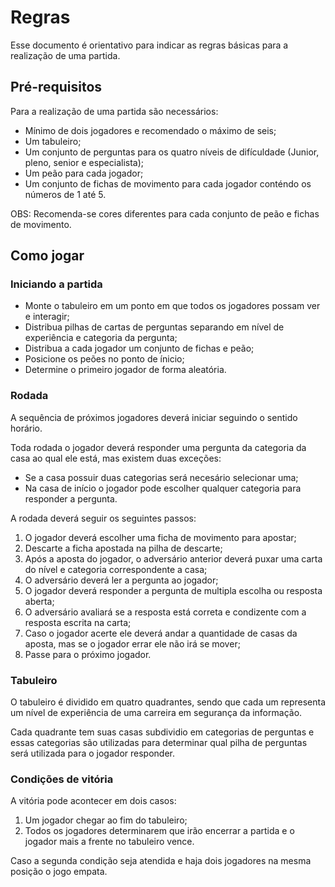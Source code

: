 # Regras

Esse documento é orientativo para indicar as regras básicas para a realização de uma partida.

## Pré-requisitos
Para a realização de uma partida são necessários:
- Mínimo de dois jogadores e recomendado o máximo de seis;
- Um tabuleiro;
- Um conjunto de perguntas para os quatro níveis de difículdade (Junior, pleno, senior e especialista);
- Um peão para cada jogador;
- Um conjunto de fichas de movimento para cada jogador conténdo os números de 1 até 5.

OBS: Recomenda-se cores diferentes para cada conjunto de peão e fichas de movimento.

## Como jogar

### Iniciando a partida

- Monte o tabuleiro em um ponto em que todos os jogadores possam ver e interagir;
- Distribua pilhas de cartas de perguntas separando em nível de experiência e categoria da pergunta;
- Distribua a cada jogador um conjunto de fichas e peão;
- Posicione os peões no ponto de ínicio;
- Determine o primeiro jogador de forma aleatória.

### Rodada

A sequência de próximos jogadores deverá iniciar seguindo o sentido horário.

Toda rodada o jogador deverá responder uma pergunta da categoria da casa ao qual ele está, mas existem duas exceções:
- Se a casa possuir duas categorias será necesário selecionar uma;
- Na casa de início o jogador pode escolher qualquer categoria para responder a pergunta.

A rodada deverá seguir os seguintes passos:
1. O jogador deverá escolher uma ficha de movimento para apostar;
2. Descarte a ficha apostada na pilha de descarte;
3. Após a aposta do jogador, o adversário anterior deverá puxar uma carta do nível e categoria correspondente a casa;
4. O adversário deverá ler a pergunta ao jogador;
5. O jogador deverá responder a pergunta de multipla escolha ou resposta aberta;
6. O adversário avaliará se a resposta está correta e condizente com a resposta escrita na carta;
7. Caso o jogador acerte ele deverá andar a quantidade de casas da aposta, mas se o jogador errar ele não irá se mover;
8. Passe para o próximo jogador.

### Tabuleiro

O tabuleiro é dividido em quatro quadrantes, sendo que cada um representa um nível de experiência de uma carreira em segurança da informação.

Cada quadrante tem suas casas subdividio em categorias de perguntas e essas categorias são utilizadas para determinar qual pilha de perguntas será utilizada para o jogador responder.

### Condições de vitória

A vitória pode acontecer em dois casos:

1. Um jogador chegar ao fim do tabuleiro;
2. Todos os jogadores determinarem que irão encerrar a partida e o jogador mais a frente no tabuleiro vence.

Caso a segunda condição seja atendida e haja dois jogadores na mesma posição o jogo empata.